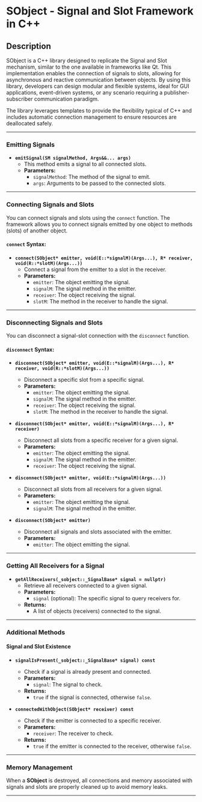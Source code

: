 # SObject - Signal and Slot Framework in C++

## Description
SObject is a C++ library designed to replicate the Signal and Slot mechanism, similar to the one available in frameworks like Qt. This implementation enables the connection of signals to slots, allowing for asynchronous and reactive communication between objects. By using this library, developers can design modular and flexible systems, ideal for GUI applications, event-driven systems, or any scenario requiring a publisher-subscriber communication paradigm.

The library leverages templates to provide the flexibility typical of C++ and includes automatic connection management to ensure resources are deallocated safely.

---

### **Emitting Signals**

- **`emitSignal(SM signalMethod, Args&&... args)`**
  - This method emits a signal to all connected slots.
  - **Parameters:**
    - `signalMethod`: The method of the signal to emit.
    - `args`: Arguments to be passed to the connected slots.

---

### **Connecting Signals and Slots**

You can connect signals and slots using the `connect` function. The framework allows you to connect signals emitted by one object to methods (slots) of another object.

#### **`connect` Syntax:**

- **`connect(SObject* emitter, void(E::*signalM)(Args...), R* receiver, void(R::*slotM)(Args...))`**
  - Connect a signal from the emitter to a slot in the receiver.
  - **Parameters:**
    - `emitter`: The object emitting the signal.
    - `signalM`: The signal method in the emitter.
    - `receiver`: The object receiving the signal.
    - `slotM`: The method in the receiver to handle the signal.

---

### **Disconnecting Signals and Slots**

You can disconnect a signal-slot connection with the `disconnect` function.

#### **`disconnect` Syntax:**

- **`disconnect(SObject* emitter, void(E::*signalM)(Args...), R* receiver, void(R::*slotM)(Args...))`**
  - Disconnect a specific slot from a specific signal.
  - **Parameters:**
    - `emitter`: The object emitting the signal.
    - `signalM`: The signal method in the emitter.
    - `receiver`: The object receiving the signal.
    - `slotM`: The method in the receiver to handle the signal.

- **`disconnect(SObject* emitter, void(E::*signalM)(Args...), R* receiver)`**
  - Disconnect all slots from a specific receiver for a given signal.
  - **Parameters:**
    - `emitter`: The object emitting the signal.
    - `signalM`: The signal method in the emitter.
    - `receiver`: The object receiving the signal.

- **`disconnect(SObject* emitter, void(E::*signalM)(Args...))`**
  - Disconnect all slots from all receivers for a given signal.
  - **Parameters:**
    - `emitter`: The object emitting the signal.
    - `signalM`: The signal method in the emitter.

- **`disconnect(SObject* emitter)`**
  - Disconnect all signals and slots associated with the emitter.
  - **Parameters:**
    - `emitter`: The object emitting the signal.

---

### **Getting All Receivers for a Signal**

- **`getAllReceivers(_sobject::_SignalBase* signal = nullptr)`**
  - Retrieve all receivers connected to a given signal.
  - **Parameters:**
    - `signal` (optional): The specific signal to query receivers for.
  - **Returns:**
    - A list of objects (receivers) connected to the signal.

---

### **Additional Methods**

#### **Signal and Slot Existence**

- **`signalIsPresent(_sobject::_SignalBase* signal) const`**
  - Check if a signal is already present and connected.
  - **Parameters:**
    - `signal`: The signal to check.
  - **Returns:**
    - `true` if the signal is connected, otherwise `false`.

- **`connectedWithObject(SObject* receiver) const`**
  - Check if the emitter is connected to a specific receiver.
  - **Parameters:**
    - `receiver`: The receiver to check.
  - **Returns:**
    - `true` if the emitter is connected to the receiver, otherwise `false`.

---

### **Memory Management**

When a **SObject** is destroyed, all connections and memory associated with signals and slots are properly cleaned up to avoid memory leaks.

---
